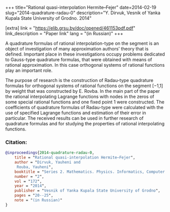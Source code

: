 +++
title="Rational quasi-interpolation Hermite–Fejer"
date=2014-02-19
slug="2014-quadrature-radau-0"
description="Y. Dirvuk, Vesnik of Yanka Kupala State University of Grodno. 2014"

[extra]
link = "https://elib.grsu.by/doc/opened/461153pdf.pdf"
link_description = "Paper link"
lang = "(in Russian)"
+++

A quadrature formulas of rational interpolation-type on the segment is an object of investigation
of many approximation authors’ theory that is defined. Important place in these investigations occupy problems
dedicated to Gauss-type quadrature formulas, that were obtained with means of rational approximation. In this
case orthogonal systems of rational functions play an important role. 
<!-- more -->
The purpose of research is the construction
of Radau-type quadrature formulas for orthogonal systems of rational functions on the segment [−1,1] by weight
that was constructed by E. Rovba. In the main part of the paper the rational interpolating Lagrange
functions with nodes in the zeros of some special rational functions and one fixed point 1 were constructed.
The coefficients of quadrature formulas of Radau-type were calculated with the use of specified Lagrange functions
and estimation of their error in particular. The received results can be used in further research of quadrature
formulas and for studying the properties of rational interpolating functions.


### Citation:
```bibtex
@inproceedings{2014-quadrature-radau-0,
    title = "Rational quasi-interpolation Hermite–Fejer",
    author = "Dirvuk, Yauheni and 
     Rouba, Yauheni",
    booktitle = "Series 2. Mathematics. Physics. Informatics, Computer Technology and Control",
    number = "2",
    vol = "172",
    year = "2014",
    publisher = "Vesnik of Yanka Kupala State University of Grodno",
    pages = "20--25",
    note = "(in Russian)"
}
```